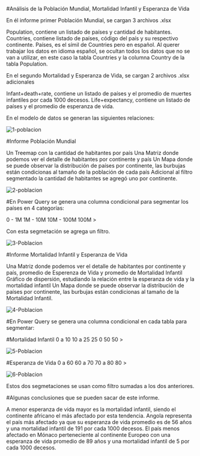 #Análisis de la Población Mundial, Mortalidad Infantil y Esperanza de Vida

En él informe primer Población Mundial, se cargan 3 archivos .xlsx

Population, contiene un listado de países y cantidad de habitantes.
Countries, contiene listado de países, código del país y su respectivo continente.
Países, es el símil de Countries pero en español.
Al querer trabajar los datos en idioma español, se ocultan todos los datos que no se van a utilizar, en este caso la tabla Countries y la columna Country de la tabla Population.

En el segundo Mortalidad y Esperanza de Vida, se cargan 2 archivos .xlsx adicionales

Infant+death+rate, contiene un listado de países y el promedio de muertes infantiles por cada 1000 decesos.
Life+expectancy, contiene un listado de países y el promedio de esperanza de vida.

En el modelo de datos se generan las siguientes relaciones:

![1-poblacion](https://github.com/user-attachments/assets/2af16a5a-c6dd-4775-b36e-36031e3865af)

#Informe Población Mundial

Un Treemap con la cantidad de habitantes por país
Una Matriz donde podemos ver el detalle de habitantes por continente y país
Un Mapa donde se puede observar la distribución de países por continente, las burbujas están condicionas al tamaño de la población de cada país
Adicional al filtro segmentado la cantidad de habitantes se agregó uno por continente.


![2-poblacion](https://github.com/user-attachments/assets/b33e2ca6-dc84-470d-bb42-bbf36c533a05)

#En Power Query se genera una columna condicional para segmentar los países en 4 categorías:

0 - 1M
1M - 10M
10M - 100M
100M >

Con esta segmetación se agrega un filtro.

![3-Poblacion](https://github.com/user-attachments/assets/c385385d-eb60-40e0-839d-46fa25424959)

#Informe Mortalidad Infantil y Esperanza de Vida

Una Matriz donde podemos ver el detalle de habitantes por continente y país, promedio de Esperenza de Vida y promedio de Mortalidad Infantil
Gráfico de dispersión, estudiando la relación entre la esperanza de vida y la mortalidad infantil
Un Mapa donde se puede observar la distribución de países por continente, las burbujas están condicionas al tamaño de la Mortalidad Infantil.

![4-Poblacion](https://github.com/user-attachments/assets/3ee19d15-2b9b-4c81-bb36-cbbf95dd37e1)

#En Power Query se genera una columna condicional en cada tabla para segmentar:

#Mortalidad Infantil
0 a 10
10 a 25
25 0 50
50 >

![5-Poblacion](https://github.com/user-attachments/assets/e6d92255-3d0b-40b8-a17c-668488611883)

#Esperanza de Vida
0 a 60
60 a 70
70 a 80
80 >

![6-Poblacion](https://github.com/user-attachments/assets/8c63a90f-4aae-4701-b7c5-7df98c5d6bbf)

Estos dos segmetaciones se usan como filtro sumadas a los dos anteriores.

#Algunas conclusiones que se pueden sacar de este informe.

A menor esperanza de vida mayor es la mortalidad infantil, siendo el continente africano el más afectado por esta tendencia.
Angola representa el país más afectado ya que su esperanza de vida promedio es de 56 años y una mortalidad infantil de 191 por cada 1000 decesos.
El país menos afectado en Mónaco perteneciente al continente Europeo con una esperanza de vida promedio de 89 años y una mortalidad infantil de 5 por cada 1000 decesos.





